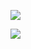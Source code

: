 

![](https://images.amplenote.com/b7b4205a-dda2-11ec-b2aa-56d122faa7cc/4993db7d-712c-464b-bce2-7e1b84e0da46.jpg)

![](https://images.amplenote.com/b7b4205a-dda2-11ec-b2aa-56d122faa7cc/dce950f5-e516-49e8-ba67-e7e7fc5a1b37.jpg)